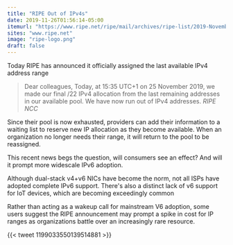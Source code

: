 ```yaml
---
title: "RIPE Out of IPv4s"
date: 2019-11-26T01:56:14-05:00
itemurl: "https://www.ripe.net/ripe/mail/archives/ripe-list/2019-November/001712.html"
sites: "www.ripe.net"
image: "ripe-logo.png"
draft: false
---
```

Today RIPE has announced it officially assigned the last available IPv4 address range

> Dear colleagues,
> Today, at 15:35 UTC+1 on 25 November 2019, we made our final /22 IPv4 allocation from the last remaining addresses in our available pool. We have now run out of IPv4 addresses. 
> <cite>RIPE NCC</cite>

Since their pool is now exhausted, providers can add their information to a waiting list to reserve new IP allocation as they become available. When an organization no longer needs their range, it will return to the pool to be reassigned.

This recent news begs the question, will consumers see an effect? And will it prompt more widescale IPv6 adoption.

Although dual-stack v4+v6 NICs have become the norm, not all ISPs have adopted complete IPv6 support. There's also a distinct lack of v6 support for IoT devices, which are becoming exceedingly common

Rather than acting as a wakeup call for mainstream V6 adoption, some users suggest the RIPE announcement may prompt a spike in cost for IP ranges as organizations battle over an increasingly rare resource.

{{< tweet 1199033550139514881 >}}
